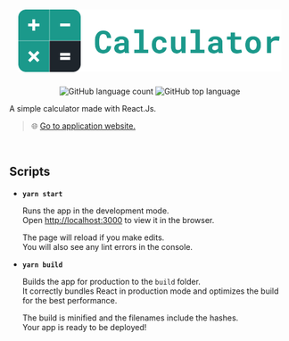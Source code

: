 <h1 align="center">
  <img alt="Calculator" src="./.github/logo.png" height="112px" />
</h1>

<p align="center">
  <img alt="GitHub language count" src="https://img.shields.io/github/languages/count/AlexBorgesDev/calculator" />
  <img alt="GitHub top language" src="https://img.shields.io/github/languages/top/AlexBorgesDev/calculator" />
</p>

A simple calculator made with React.Js.

> :globe_with_meridians: [Go to application website.](https://calculator-alex-react.vercel.app/)

<br />

## Scripts

* **`yarn start`**

  Runs the app in the development mode.\
  Open [http://localhost:3000](http://localhost:3000) to view it in the browser.

  The page will reload if you make edits.\
  You will also see any lint errors in the console.

* **`yarn build`**

  Builds the app for production to the `build` folder.\
  It correctly bundles React in production mode and optimizes the build for the best performance.

  The build is minified and the filenames include the hashes.\
  Your app is ready to be deployed!
